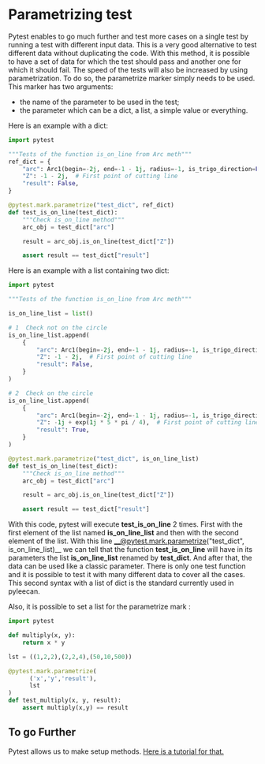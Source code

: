 # Parametrizing test

Pytest enables to go much further and test more cases on a single test by running a test with different input data. This is a very good alternative to test different data without duplicating the code. With this method, it is possible to have a set of data for which the test should pass and another one for which it should fail. The speed of the tests will also be increased by using parametrization. To do so, the parametrize marker simply needs to be used. This marker has two arguments:
* the name of the parameter to be used in the test;
* the parameter which can be a dict, a list, a simple value or everything.

Here is an example with a dict:

```py
import pytest

"""Tests of the function is_on_line from Arc meth"""
ref_dict = {
    "arc": Arc1(begin=-2j, end=-1 - 1j, radius=-1, is_trigo_direction=False),
    "Z": -1 - 2j,  # First point of cutting line
    "result": False,
}

@pytest.mark.parametrize("test_dict", ref_dict)
def test_is_on_line(test_dict):
    """Check is_on_line method"""
    arc_obj = test_dict["arc"]

    result = arc_obj.is_on_line(test_dict["Z"])

    assert result == test_dict["result"]
```


Here is an example with a list containing two dict:

```py
import pytest

"""Tests of the function is_on_line from Arc meth"""

is_on_line_list = list()

# 1  Check not on the circle
is_on_line_list.append(
    {
        "arc": Arc1(begin=-2j, end=-1 - 1j, radius=-1, is_trigo_direction=False),
        "Z": -1 - 2j,  # First point of cutting line
        "result": False,
    }
)

# 2  Check on the circle
is_on_line_list.append(
    {
        "arc": Arc1(begin=-2j, end=-1 - 1j, radius=-1, is_trigo_direction=False),
        "Z": -1j + exp(1j * 5 * pi / 4),  # First point of cutting line
        "result": True,
    }
)

@pytest.mark.parametrize("test_dict", is_on_line_list)
def test_is_on_line(test_dict):
    """Check is_on_line method"""
    arc_obj = test_dict["arc"]

    result = arc_obj.is_on_line(test_dict["Z"])

    assert result == test_dict["result"]
```

With this code, pytest will execute __test_is_on_line__ 2 times. First with the first element of the list named __is_on_line_list__ and then with the second element of the list. With this line __@pytest.mark.parametrize("test_dict", is_on_line_list)__ we can tell that the function __test_is_on_line__ will have in its parameters the list __is_on_line_list__ renamed by __test_dict__. And after that, the data can be used like a classic parameter. There is only one test function and it is possible to test it with many different data to cover all the cases. This second syntax with a list of dict is the standard currently used in pyleecan. 

Also, it is possible to set a list for the parametrize mark :

```py
import pytest

def multiply(x, y):
    return x * y

lst = ((1,2,2),(2,2,4),(50,10,500))

@pytest.mark.parametrize(
      ('x','y','result'),
      lst
)
def test_multiply(x, y, result):
    assert multiply(x,y) == result
```

## To go Further

Pytest allows us to make setup methods. [Here is a tutorial for that.](make.a.typical.pyleecan.test.md)
